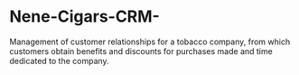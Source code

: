 # Nene-Cigars-CRM-
Management of customer relationships for a tobacco company, from which customers obtain benefits and discounts for purchases made and time dedicated to the company.
